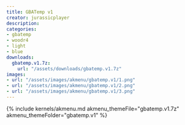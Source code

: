 ```yaml
---
title: GBATemp v1
creator: jurassicplayer
description: 
categories:
- gbatemp
- woodr4
- light
- blue
downloads:
  gbatemp.v1.7z:
    url: "/assets/downloads/gbatemp.v1.7z"
images:
- url: "/assets/images/akmenu/gbatemp.v1/1.png"
- url: "/assets/images/akmenu/gbatemp.v1/2.png"
- url: "/assets/images/akmenu/gbatemp.v1/3.png"
---
```


{% include kernels/akmenu.md akmenu_themeFile="gbatemp.v1.7z" akmenu_themeFolder="gbatemp.v1" %}
